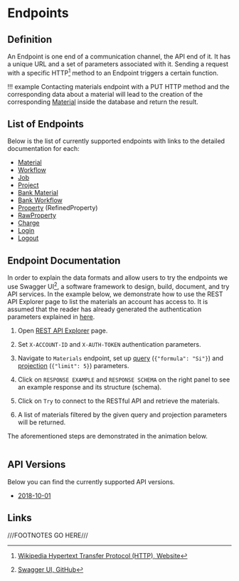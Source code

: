 # Endpoints

## Definition

An Endpoint is one end of a communication channel, the API end of it. It has a unique URL and a set of parameters associated with it. Sending a request with a specific HTTP[^1] method to an Endpoint triggers a certain function. 

!!! example
    Contacting materials endpoint with a PUT HTTP method and the corresponding data about a material will lead to the creation of the corresponding [Material](../materials/overview.md) inside the database and return the result.

## List of Endpoints

Below is the list of currently supported endpoints with links to the detailed documentation for each:

- [Material](https://api-explorer.mat3ra.com/?url=https://platform.exabyte.io/api/2018-10-01/swagger.json/#!/Material/get_materials)
- [Workflow](https://api-explorer.mat3ra.com/?url=https://platform.exabyte.io/api/2018-10-01/swagger.json/#!/Workflow/get_workflows)
- [Job](https://api-explorer.mat3ra.com/?url=https://platform.exabyte.io/api/2018-10-01/swagger.json/#!/Job/get_jobs)
- [Project](https://api-explorer.mat3ra.com/?url=https://platform.exabyte.io/api/2018-10-01/swagger.json/#!/Project/get_projects)
- [Bank Material](https://api-explorer.mat3ra.com/?url=https://platform.exabyte.io/api/2018-10-01/swagger.json/#!/BankMaterial/get_bank_materials)
- [Bank Workflow](https://api-explorer.mat3ra.com/?url=https://platform.exabyte.io/api/2018-10-01/swagger.json/#!/BankWorkflow/get_bank_workflows)
- [Property](https://api-explorer.mat3ra.com/?url=https://platform.exabyte.io/api/2018-10-01/swagger.json/#!/Property/get_refined_properties) (RefinedProperty)
- [RawProperty](https://api-explorer.mat3ra.com/?url=https://platform.exabyte.io/api/2018-10-01/swagger.json/#!/RawProperty/get_raw_properties)
- [Charge](https://api-explorer.mat3ra.com/?url=https://platform.exabyte.io/api/2018-10-01/swagger.json/#!/Charge/get_charges)
- [Login](https://api-explorer.mat3ra.com/?url=https://platform.exabyte.io/api/2018-10-01/swagger.json/#!/API/post_login)
- [Logout](https://api-explorer.mat3ra.com/?url=https://platform.exabyte.io/api/2018-10-01/swagger.json/#!/API/get_logout)

## Endpoint Documentation

In order to explain the data formats and allow users to try the endpoints we use Swagger UI[^2], a software framework to design, build, document, and try API services. In the example below, we demonstrate how to use the REST API Explorer page to list the materials an account has access to. It is assumed that the reader has already generated the authentication parameters explained in [here](authentication.md).

1. Open [REST API Explorer](https://api-explorer.mat3ra.com/) page.

2. Set `X-ACCOUNT-ID` and `X-AUTH-TOKEN` authentication parameters.

3. Navigate to `Materials` endpoint, set up [query](./query-structure.md#query) (`{"formula": "Si"}`) and [projection](./query-structure.md#projection) (`{"limit": 5}`) parameters.
 
4. Click on `RESPONSE EXAMPLE` and `RESPONSE SCHEMA` on the right panel to see an example response and its structure (schema).

5. Click on `Try` to connect to the RESTful API and retrieve the materials.

6. A list of materials filtered by the given query and projection parameters will be returned.

The aforementioned steps are demonstrated in the animation below.

<img data-gifffer="/images/rest-api/swagger-list-materials.gif"/>


## API Versions

Below you can find the currently supported API versions.

- [2018-10-01](https://platform.exabyte.io/api/2018-10-01/swagger.json)


## Links

[^1]: [Wikipedia Hypertext Transfer Protocol (HTTP), Website](https://en.wikipedia.org/wiki/Hypertext_Transfer_Protocol)

[^2]: [Swagger UI, GitHub](https://github.com/swagger-api/swagger-ui/tree/v2.2.10)

///FOOTNOTES GO HERE///
